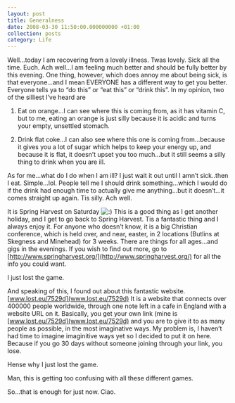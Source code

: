 ```yaml
---
layout: post
title: Generalness
date: 2008-03-30 11:50:00.000000000 +01:00
collection: posts
category: Life
---
```


Well…today I am recovering from a lovely illness. Twas lovely. Sick all the time. Euch. Ach well…I am feeling much better and should be fully better by this evening. One thing, however, which does annoy me about being sick, is that everyone…and I mean EVERYONE has a different way to get you better. Everyone tells ya to “do this” or “eat this” or “drink this”. In my opinion, two of the silliest I’ve heard are

1. Eat on orange…I can see where this is coming from, as it has vitamin C, but to me, eating an orange is just silly because it is acidic and turns your empty, unsettled stomach.

2. Drink flat coke…I can also see where this one is coming from…because it gives you a lot of sugar which helps to keep your energy up, and because it is flat, it doesn’t upset you too much…but it still seems a silly thing to drink when you are ill.

As for me…what do I do when I am ill? I just wait it out until I amn’t sick..then I eat. Simple…lol. People tell me I should drink something…which I would do if the drink had enough time to actually give me anything…but it doesn’t…it comes straight up again. Tis silly. Ach well.

It is Spring Harvest on Saturday ![:)](http://www.10people.co.uk/wp-includes/images/smilies/icon_smile.gif) This is a good thing as I get another holiday, and I get to go back to Spring Harvest. Tis a fantastic thing and I always enjoy it. For anyone who doesn’t know, it is a big Christian conference, which is held over, and near, easter, in 2 locations (Butlins at Skegness and Minehead) for 3 weeks. There are things for all ages…and gigs in the evenings. If you wish to find out more, go to [http://www.springharvest.org/](http://www.springharvest.org/) for all the info you could want.

I just lost the game.

And speaking of this, I found out about this fantastic website. [www.lost.eu/7529d](www.lost.eu/7529d) It is a website that connects over 400000 people worldwide, through one note left in a cafe in England with a website URL on it. Basically, you get your own link (mine is [www.lost.eu/7529d](www.lost.eu/7529d) and you are to give it to as many people as possible, in the most imaginative ways. My problem is, I haven’t had time to imagine imaginitive ways yet so I decided to put it on here. Because if you go 30 days without someone joining through your link, you lose.

Hense why I just lost the game.

Man, this is getting too confusing with all these different games.

So…that is enough for just now. Ciao.
